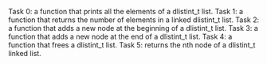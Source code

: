 Task 0: a function that prints all the elements of a dlistint_t list.
Task 1: a function that returns the number of elements in a linked dlistint_t list.
Task 2: a function that adds a new node at the beginning of a dlistint_t list.
Task 3: a function that adds a new node at the end of a dlistint_t list.
Task 4: a function that frees a dlistint_t list.
Task 5: returns the nth node of a dlistint_t linked list.
